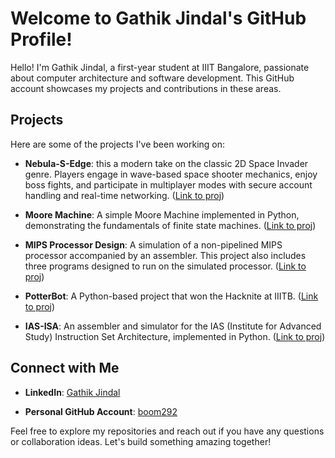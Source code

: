 # Welcome to Gathik Jindal's GitHub Profile!

Hello! I'm Gathik Jindal, a first-year student at IIIT Bangalore, passionate about computer architecture and software development. This GitHub account showcases my projects and contributions in these areas.

## Projects

Here are some of the projects I've been working on:

- **Nebula-S-Edge**: this a modern take on the classic 2D Space Invader genre. Players engage in wave-based space shooter mechanics, enjoy boss fights, and participate in multiplayer modes with secure account handling and real-time networking. ([Link to proj]([https://github.com/gathik-jindal](https://github.com/AbhirathA/Nebula-s-Edge)))

- **Moore Machine**: A simple Moore Machine implemented in Python, demonstrating the fundamentals of finite state machines. ([Link to proj]([https://github.com/gathik-jindal](https://github.com/gathik-jindal/MooreMachine)))

- **MIPS Processor Design**: A simulation of a non-pipelined MIPS processor accompanied by an assembler. This project also includes three programs designed to run on the simulated processor. ([Link to proj]([https://github.com/gathik-jindal](https://github.com/gathik-jindal/MIPS-Processor-Design)))

- **PotterBot**: A Python-based project that won the Hacknite at IIITB. ([Link to proj]([https://github.com/gathik-jindal](https://github.com/SnehalSharma05/Hacknite)))

- **IAS-ISA**: An assembler and simulator for the IAS (Institute for Advanced Study) Instruction Set Architecture, implemented in Python. ([Link to proj]([https://github.com/gathik-jindal](https://github.com/gathik-jindal/IAS-ISA)))

## Connect with Me

- **LinkedIn**: [Gathik Jindal](https://www.linkedin.com/in/gathik-jindal-10851428b/)

- **Personal GitHub Account**: [boom292](https://github.com/boom292)

Feel free to explore my repositories and reach out if you have any questions or collaboration ideas. Let's build something amazing together!
